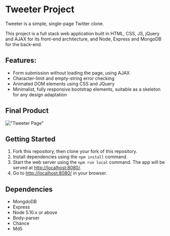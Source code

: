 # Tweeter Project

Tweeter is a simple, single-page Twitter clone.

This project is a full stack web application built in HTML, CSS, JS, jQuery and AJAX for its front-end architecture, and Node, Express and MongoDB for the back-end.

 ## Features:

- Form submission without loading the page, using AJAX
- Character-limit and empty-string error checking
- Animated DOM elements using CSS and JQuery
- Minimalist, fully responsive bootstrap elements, suitable as a skeleton for any design adaptation


## Final Product

!["Tweeter Page"](https://fernandoferraz.com/images/tweeter-page.jpg)

## Getting Started

1. Fork this repository, then clone your fork of this repository.
2. Install dependencies using the `npm install` command.
3. Start the web server using the `npm run local` command. The app will be served at <http://localhost:8080/>.
4. Go to <http://localhost:8080/> in your browser.

## Dependencies

- MongdoDB
- Express
- Node 5.10.x or above
- Body-parser
- Chance
- Md5
